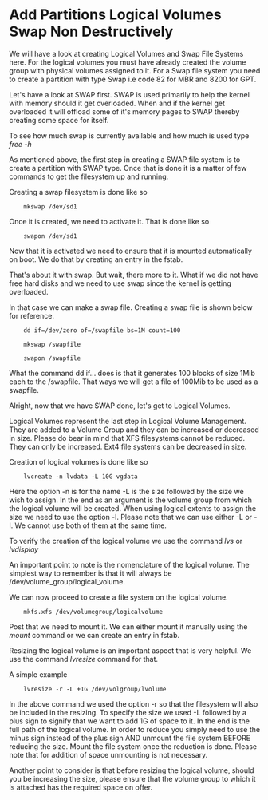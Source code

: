 # Add Partitions Logical Volumes Swap Non Destructively

We will have a look at creating Logical Volumes and Swap File Systems here. For the logical volumes you must have already created the volume group with physical volumes assigned to it. For a Swap file system you need to create a partition with type Swap i.e code 82 for MBR and 8200 for GPT.


Let's have a look at SWAP first. SWAP is used primarily to help the kernel with memory should it get overloaded. When and if the kernel get overloaded it will offload some of it's memory pages to SWAP thereby creating some space for itself.

To see how much swap is currently available and how much is used type *free -h* 

As mentioned above, the first step in creating a SWAP file system is to create a partition with SWAP type. Once that is done it is a matter of few commands to get the filesystem up
and running.

Creating a swap filesystem is done like so 

		mkswap /dev/sd1

Once it is created, we need to activate it. That is done like so 

		swapon /dev/sd1

Now that it is activated we need to ensure that it is mounted automatically on boot. We do that by creating an entry in the fstab.

That's about it with swap. But wait, there more to it. What if we did not have free hard disks and we need to use swap since the kernel is getting overloaded.

In that case we can make a swap file. Creating a swap file is shown below for reference.

		

		dd if=/dev/zero of=/swapfile bs=1M count=100

		mkswap /swapfile

		swapon /swapfile

What the command dd if... does is that it generates 100 blocks of size 1Mib each to the /swapfile. That ways we will get a file of 100Mib to be used as a swapfile.


Alright, now that we have SWAP done, let's get to Logical Volumes. 



Logical Volumes represent the last step in Logical Volume Management. They are added to a Volume Group and they can be increased or decreased in size.
Please do bear in mind that XFS filesystems cannot be reduced. They can only be increased. Ext4 file systems can be decreased in size.

Creation of logical volumes is done like so

		lvcreate -n lvdata -L 10G vgdata

Here the option -n is for the name -L is the size followed by the size we wish to assign. In the end as an argument is the volume group from  which the logical volume will be created. When using logical extents to assign the size we need to use the option -l. Please note that we can use either -L or -l. We cannot use both of them at the same time.


To verify the creation of the logical volume we use the command *lvs* or *lvdisplay*

An important point to note is the nomenclature of the logical volume. The simplest way to remember is that it will always be /dev/volume_group/logical_volume.


We can now proceed to create a file system on the logical volume. 

		mkfs.xfs /dev/volumegroup/logicalvolume

Post that we need to mount it. We can either mount it manually using the *mount* command or we can create an entry in fstab. 


Resizing the logical volume is an important aspect that is very helpful. We use the command *lvresize* command for that. 

A simple example

		lvresize -r -L +1G /dev/volgroup/lvolume

In the above command we used the option -r so that the filesystem will also be included in the resizing. To specify the size we used -L followed by a plus sign to signify that we want to add 1G of space to it. In the end is the full path of the logical volume. In order to reduce you simply need to use the minus sign instead of the plus sign AND unmount the file system BEFORE reducing the size. Mount the file system once the reduction is done. Please note that for addition of space unmounting is not necessary.

Another point to consider is that before resizing the logical volume, should you be increasing the size, please ensure that the volume group to which it is attached has the required space on offer. 



